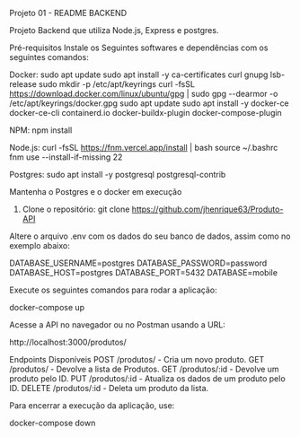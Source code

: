Projeto 01 - README BACKEND

Projeto Backend que utiliza Node.js, Express e postgres.

Pré-requisitos
Instale os Seguintes softwares e dependências com os seguintes comandos:

Docker: sudo apt update
        sudo apt install -y ca-certificates curl gnupg lsb-release
        sudo mkdir -p /etc/apt/keyrings
        curl -fsSL https://download.docker.com/linux/ubuntu/gpg | sudo gpg --dearmor -o /etc/apt/keyrings/docker.gpg
        sudo apt update
        sudo apt install -y docker-ce docker-ce-cli containerd.io docker-buildx-plugin docker-compose-plugin

NPM: npm install

Node.js: curl -fsSL https://fnm.vercel.app/install | bash
         source ~/.bashrc
         fnm use --install-if-missing 22

Postgres: sudo apt install -y postgresql postgresql-contrib

Mantenha o Postgres e o docker em execução

1. Clone o repositório:
git clone https://github.com/jhenrique63/Produto-API


Altere o arquivo .env com os dados do seu banco de dados, assim como no exemplo abaixo:

DATABASE_USERNAME=postgres
DATABASE_PASSWORD=password
DATABASE_HOST=postgres
DATABASE_PORT=5432
DATABASE=mobile

Execute os seguintes comandos para rodar a aplicação:

docker-compose up 



Acesse a API no navegador ou no Postman usando a URL:

http://localhost:3000/produtos/


Endpoints Disponíveis
POST /produtos/ - Cria um novo produto.
GET /produtos/ - Devolve a lista de Produtos.
GET /produtos/:id - Devolve um produto pelo ID.
PUT /produtos/:id - Atualiza os dados de um produto pelo ID.
DELETE /produtos/:id -  Deleta um produto da lista.


Para encerrar a execução da aplicação, use:

docker-compose down 
